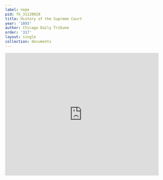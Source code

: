 ```yaml
---
label: nope
pid: fk_31120028
title: History of the Supreme Court
year: '1893'
author: Chicago Daily Tribune
order: '317'
layout: single
collection: documents
---
```

<iframe src="https://northwestern.app.box.com/embed/s/8nhvj5hbs6esb5sq61ad8ycf92a64030?sortColumn=date&view=list" width="500" height="400" frameborder="0" allowfullscreen webkitallowfullscreen msallowfullscreen></iframe>
